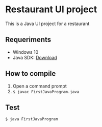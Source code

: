 # Restaurant UI project
This is a Java UI project for a restaurant

## Requeriments
- Windows 10
- Java SDK: [Download](https://www.oracle.com/java/technologies/javase-jdk16-downloads.html)

## How to compile
1. Open a command prompt
2. `$ javac FirstJavaProgram.java`

## Test
`$ java FirstJavaProgram`
